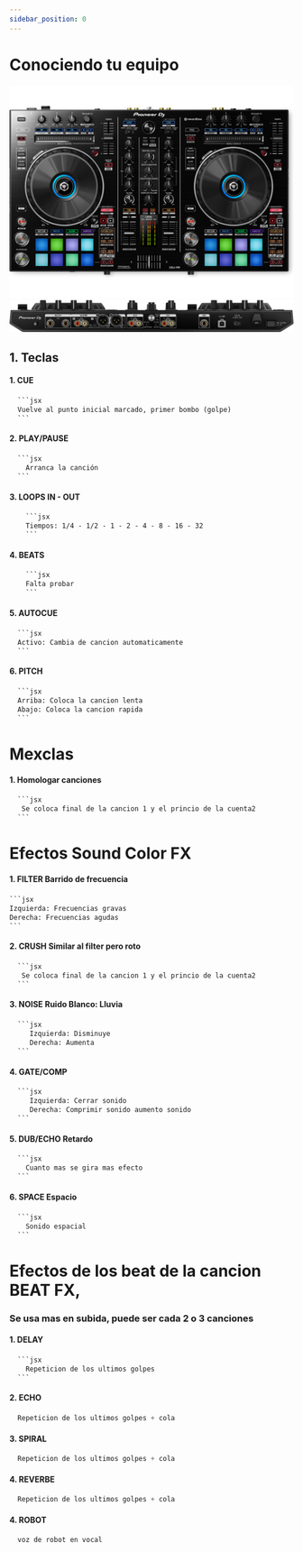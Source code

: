 ```yaml
---
sidebar_position: 0
---
```


# Conociendo tu equipo


![alt text](image.png)
![alt text](image-1.png)

  ## 1. Teclas

  #### **1. CUE**
      ```jsx
      Vuelve al punto inicial marcado, primer bombo (golpe)
      ```

  #### **2. PLAY/PAUSE**
      ```jsx
        Arranca la canción
      ```

  #### **3. LOOPS IN - OUT** 
        ```jsx
        Tiempos: 1/4 - 1/2 - 1 - 2 - 4 - 8 - 16 - 32
        ```
  #### **4. BEATS** 
        ```jsx
        Falta probar
        ```
  #### **5. AUTOCUE** 
      ```jsx
      Activo: Cambia de cancion automaticamente
      ```
   #### **6. PITCH** 
      ```jsx
      Arriba: Coloca la cancion lenta
      Abajo: Coloca la cancion rapida
      ```

# Mexclas

  #### **1. Homologar canciones** 
      ```jsx
       Se coloca final de la cancion 1 y el princio de la cuenta2
      ```

# Efectos Sound Color FX

  #### **1. FILTER**  Barrido de frecuencia
    ```jsx
    Izquierda: Frecuencias gravas
    Derecha: Frecuencias agudas
    ```
  #### **2. CRUSH** Similar al filter pero roto
      ```jsx
       Se coloca final de la cancion 1 y el princio de la cuenta2
      ```
  #### **3. NOISE** Ruido Blanco: Lluvia
      ```jsx
         Izquierda: Disminuye
         Derecha: Aumenta
      ```
  #### **4. GATE/COMP** 
      ```jsx
         Izquierda: Cerrar sonido
         Derecha: Comprimir sonido aumento sonido
      ```
  #### **5. DUB/ECHO**  Retardo
      ```jsx
        Cuanto mas se gira mas efecto
      ```
  #### **6. SPACE**  Espacio
      ```jsx
        Sonido espacial
      ```

# Efectos de los beat de la cancion  BEAT FX, 
  ### Se usa mas en subida, puede ser cada  2 o 3 canciones


  #### **1. DELAY**  
      ```jsx
        Repeticion de los ultimos golpes
      ```
  #### **2. ECHO**  
  ```jsx
    Repeticion de los ultimos golpes + cola
  ```
   #### **3. SPIRAL**  
  ```jsx
    Repeticion de los ultimos golpes + cola
  ```
   #### **4. REVERBE**  
  ```jsx
    Repeticion de los ultimos golpes + cola
  ```
   #### **4. ROBOT**  
  ```jsx
    voz de robot en vocal 
  ```

  